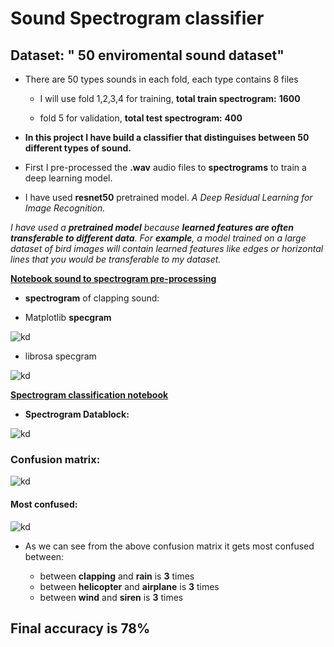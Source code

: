 # Sound Spectrogram classifier

## Dataset: " 50 enviromental sound dataset"

* There are 50 types sounds in each fold, each type contains 8 files 

  * I will use fold 1,2,3,4 for training, **total train spectrogram:** **1600** 

  * fold 5 for validation, **total test spectrogram:**  **400**

* **In this project I have build a classifier that distinguises between 50 different types of sound.**

* First I pre-processed the **.wav** audio files to **spectrograms** to train a deep learning model.

* I have used **resnet50** pretrained model.  *A Deep Residual Learning for Image Recognition.*

 *I have used a **pretrained model** because **learned features are often transferable to different data**. For **example**, a model trained on a large dataset of bird images will contain learned features like edges or horizontal lines that you would be transferable to my dataset.*


[**Notebook sound to spectrogram pre-processing**](https://nbviewer.jupyter.org/github/shadab4150/Sound-Spectrogram-classifier/blob/master/sound_to_image_pre_processing.ipynb)


* **spectrogram** of clapping sound:


* Matplotlib **specgram**


![kd](https://i.ibb.co/xXWpCSd/downloczczczad.png)


* librosa specgram


![kd](https://i.ibb.co/Wn2WzGB/1-15689-A-4-4.png)


[**Spectrogram classification notebook**](https://nbviewer.jupyter.org/github/shadab4150/Sound-Spectrogram-classifier/blob/master/environmental_sound_spectrogram_classification.ipynb)


* **Spectrogram Datablock:**

![kd](https://i.ibb.co/qn415xm/downzczczcload.png)

### Confusion matrix:

![kd](https://i.ibb.co/QbWnSwk/downloczczczczcad.png)

#### Most confused:

![kd](https://i.ibb.co/JCsWZ4B/downloazczczczczzd.png)


* As we can see from the above confusion matrix it gets most confused between:

  * between **clapping** and **rain** is **3** times
  * between **helicopter** and **airplane** is **3** times
  * between **wind** and  **siren** is **3** times

## Final accuracy is **78%**
